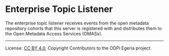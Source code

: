 <!-- SPDX-License-Identifier: CC-BY-4.0 -->
<!-- Copyright Contributors to the ODPi Egeria project. -->

# Enterprise Topic Listener

The enterprise topic listener receives events from the open metadata repository cohorts
that this server is registered with and distributes
them to the Open Metadata Access Services (OMASs).




----
License: [CC BY 4.0](https://creativecommons.org/licenses/by/4.0/),
Copyright Contributors to the ODPi Egeria project.
